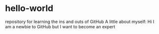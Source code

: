 # hello-world
repository for learning the ins and outs of GitHub
A little about myself: Hi I am a newbie to GitHub but I want to become an expert
